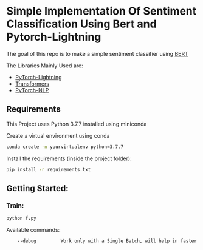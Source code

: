 # Simple Implementation Of Sentiment Classification Using Bert and Pytorch-Lightning

The goal of this repo is to make a simple sentiment classifier using [BERT](https://arxiv.org/pdf/1810.04805.pdf)

The Libraries Mainly Used are:
- [PyTorch-Lightning](https://pytorch-lightning.readthedocs.io/en/latest/)
- [Transformers](https://huggingface.co/transformers/index.html)
- [PyTorch-NLP](https://pytorchnlp.readthedocs.io/en/latest/index.html)

## Requirements
This Project uses Python 3.7.7 installed using miniconda

Create a virtual environment using conda 
``` bash
conda create -n yourvirtualenv python=3.7.7
```
Install the requirements (inside the project folder):
```bash
pip install -r requirements.txt
```

## Getting Started:

### Train:
``` bash 
python f.py
```
Available commands:
```bash
    --debug         Work only with a Single Batch, will help in faster debugging of code
```